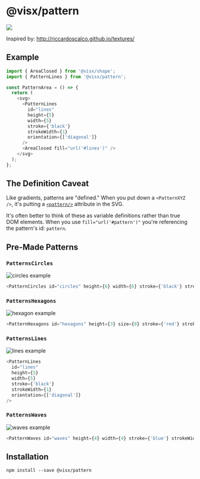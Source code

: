 # @visx/pattern

<a title="@visx/pattern npm downloads" href="https://www.npmjs.com/package/@visx/pattern">
  <img src="https://img.shields.io/npm/dm/@visx/pattern.svg?style=flat-square" />
</a>

Inspired by: http://riccardoscalco.github.io/textures/

## Example

```js
import { AreaClosed } from '@visx/shape';
import { PatternLines } from '@visx/pattern';

const PatternArea = () => {
  return (
    <svg>
      <PatternLines
        id="lines"
        height={5}
        width={5}
        stroke={'black'}
        strokeWidth={1}
        orientation={['diagonal']}
      />
      <AreaClosed fill="url('#lines')" />
    </svg>
  );
};
```

## The Definition Caveat

Like gradients, patterns are "defined." When you put down a `<PatternXYZ />`, it's putting a
[`<pattern/>`](https://developer.mozilla.org/en-US/docs/Web/SVG/Tutorial/Patterns) attribute in the
SVG.

It's often better to think of these as variable definitions rather than true DOM elements. When you
use `fill="url('#pattern')"` you're referencing the pattern's id: `pattern`.

## Pre-Made Patterns

### `PatternsCircles`

![circles example](http://i.imgur.com/jd9YGJi.png)

```js
<PatternCircles id="circles" height={6} width={6} stroke={'black'} strokeWidth={1} />
```

### `PatternsHexagons`

![hexagon example](http://i.imgur.com/3EL1Lza.png)

```js
<PatternHexagons id="hexagons" height={3} size={8} stroke={'red'} strokeWidth={1} />
```

### `PatternsLines`

![lines example](http://i.imgur.com/E3cTmLZ.png)

```js
<PatternLines
  id="lines"
  height={5}
  width={5}
  stroke={'black'}
  strokeWidth={1}
  orientation={['diagonal']}
/>
```

### `PatternsWaves`

![waves example](http://i.imgur.com/4fdwbhv.png)

```js
<PatternWaves id="waves" height={4} width={4} stroke={'blue'} strokeWidth={1} />
```

## Installation

```
npm install --save @visx/pattern
```
